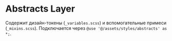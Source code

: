 ﻿# Abstracts Layer

Содержит дизайн-токены (`_variables.scss`) и вспомогательные примеси (`_mixins.scss`). Подключается через `@use '@/assets/styles/abstracts' as *;`.
